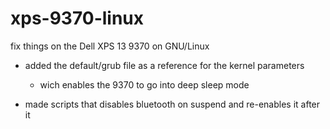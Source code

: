 # xps-9370-linux
fix things on the Dell XPS 13 9370 on GNU/Linux

- added the default/grub file as a reference for the kernel parameters
  - wich enables the 9370 to go into deep sleep mode

- made scripts that disables bluetooth on suspend and re-enables it after it
